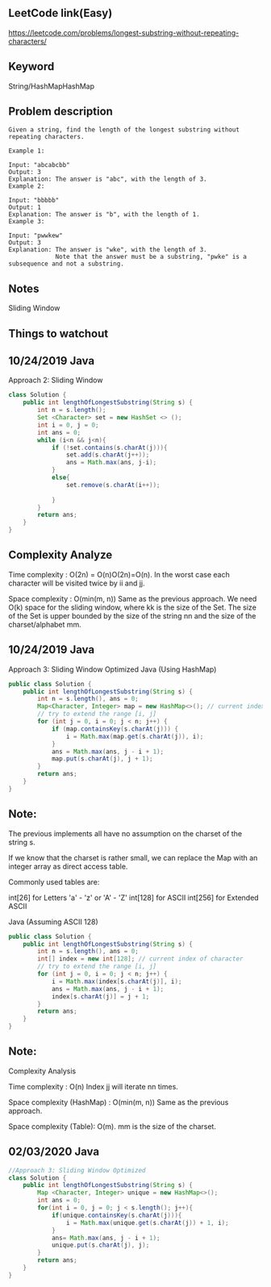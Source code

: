 ## LeetCode link(Easy)
https://leetcode.com/problems/longest-substring-without-repeating-characters/

## Keyword
String/HashMapHashMap

## Problem description
```
Given a string, find the length of the longest substring without repeating characters.

Example 1:

Input: "abcabcbb"
Output: 3 
Explanation: The answer is "abc", with the length of 3. 
Example 2:

Input: "bbbbb"
Output: 1
Explanation: The answer is "b", with the length of 1.
Example 3:

Input: "pwwkew"
Output: 3
Explanation: The answer is "wke", with the length of 3. 
             Note that the answer must be a substring, "pwke" is a subsequence and not a substring.
```

## Notes
Sliding Window

## Things to watchout

## 10/24/2019 Java
Approach 2: Sliding Window
```java
class Solution {
    public int lengthOfLongestSubstring(String s) {
        int n = s.length();
        Set <Character> set = new HashSet <> ();
        int i = 0, j = 0;
        int ans = 0;
        while (i<n && j<n){
            if (!set.contains(s.charAt(j))){
                set.add(s.charAt(j++));
                ans = Math.max(ans, j-i);
            }
            else{
                set.remove(s.charAt(i++));
                
            }
        }
        return ans;
    }
}

```
## Complexity Analyze
Time complexity : O(2n) = O(n)O(2n)=O(n). In the worst case each character will be visited twice by ii and jj.

Space complexity : O(min(m, n)) Same as the previous approach. We need O(k) space for the sliding window, where kk is the size of the Set. The size of the Set is upper bounded by the size of the string nn and the size of the charset/alphabet mm.


## 10/24/2019 Java
Approach 3: Sliding Window Optimized 
Java (Using HashMap)
```java
public class Solution {
    public int lengthOfLongestSubstring(String s) {
        int n = s.length(), ans = 0;
        Map<Character, Integer> map = new HashMap<>(); // current index of character
        // try to extend the range [i, j]
        for (int j = 0, i = 0; j < n; j++) {
            if (map.containsKey(s.charAt(j))) {
                i = Math.max(map.get(s.charAt(j)), i);
            }
            ans = Math.max(ans, j - i + 1);
            map.put(s.charAt(j), j + 1);
        }
        return ans;
    }
}
```
## Note:
The previous implements all have no assumption on the charset of the string s.

If we know that the charset is rather small, we can replace the Map with an integer array as direct access table.

Commonly used tables are:

int[26] for Letters 'a' - 'z' or 'A' - 'Z'
int[128] for ASCII
int[256] for Extended ASCII

Java (Assuming ASCII 128)
```java
public class Solution {
    public int lengthOfLongestSubstring(String s) {
        int n = s.length(), ans = 0;
        int[] index = new int[128]; // current index of character
        // try to extend the range [i, j]
        for (int j = 0, i = 0; j < n; j++) {
            i = Math.max(index[s.charAt(j)], i);
            ans = Math.max(ans, j - i + 1);
            index[s.charAt(j)] = j + 1;
        }
        return ans;
    }
}

```
## Note:
Complexity Analysis

Time complexity : O(n) Index jj will iterate nn times.

Space complexity (HashMap) : O(min(m, n)) Same as the previous approach.

Space complexity (Table): O(m). mm is the size of the charset.

## 02/03/2020 Java
```java
//Approach 3: Sliding Window Optimized
class Solution {
    public int lengthOfLongestSubstring(String s) {
        Map <Character, Integer> unique = new HashMap<>();
        int ans = 0;
        for(int i = 0, j = 0; j < s.length(); j++){
            if(unique.containsKey(s.charAt(j))){
                i = Math.max(unique.get(s.charAt(j)) + 1, i);
            }
            ans= Math.max(ans, j - i + 1);
            unique.put(s.charAt(j), j);
        }
        return ans;
    }
}
```